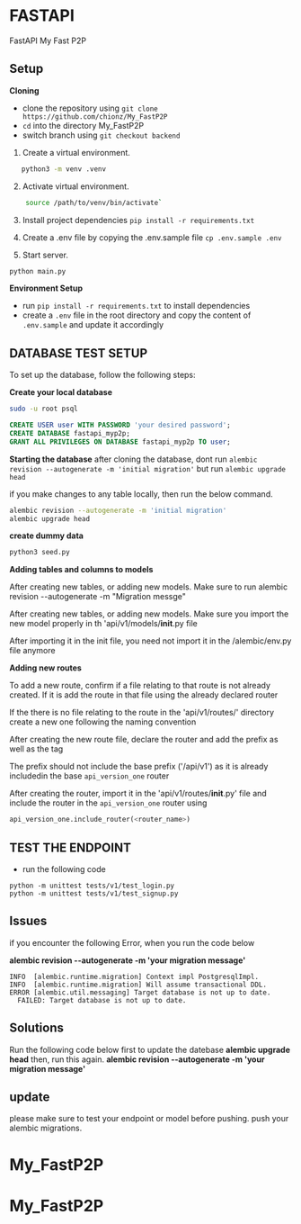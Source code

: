 # FASTAPI
FastAPI My Fast P2P

## Setup

**Cloning**
- clone the repository using `git clone https://github.com/chionz/My_FastP2P`
- `cd` into the directory My_FastP2P
- switch branch using `git checkout backend`

1. Create a virtual environment.
 ```sh
    python3 -m venv .venv
 ```
2. Activate virtual environment.
```sh
    source /path/to/venv/bin/activate`
```
3. Install project dependencies `pip install -r requirements.txt`
4. Create a .env file by copying the .env.sample file
`cp .env.sample .env`

5. Start server.
 ```sh
 python main.py
```

**Environment Setup**
- run `pip install -r requirements.txt` to install dependencies
- create a `.env` file in the root directory and copy the content of `.env.sample` and update it accordingly


## **DATABASE TEST SETUP**

To set up the database, follow the following steps:

**Create your local database**
```bash
sudo -u root psql
```
```sql
CREATE USER user WITH PASSWORD 'your desired password'; 
CREATE DATABASE fastapi_myp2p;
GRANT ALL PRIVILEGES ON DATABASE fastapi_myp2p TO user;
```

**Starting the database**
after cloning the database, dont run 
`alembic revision --autogenerate -m 'initial migration'`
but run
`alembic upgrade head`

if you make changes to any table locally, then run the below command.
```bash
alembic revision --autogenerate -m 'initial migration'
alembic upgrade head
```

**create dummy data**
```bash
python3 seed.py
```


**Adding tables and columns to models**

After creating new tables, or adding new models. Make sure to run alembic revision --autogenerate -m "Migration messge"

After creating new tables, or adding new models. Make sure you import the new model properly in th 'api/v1/models/__init__.py file

After importing it in the init file, you need not import it in the /alembic/env.py file anymore


**Adding new routes**

To add a new route, confirm if a file relating to that route is not already created. If it is add the route in that file using the already declared router

If the there is no file relating to the route in the 'api/v1/routes/' directory create a new one following the naming convention

After creating the new route file, declare the router and add the prefix as well as the tag

The prefix should not include the base prefix ('/api/v1') as it is already includedin the base `api_version_one` router

After creating the router, import it in the 'api/v1/routes/__init__.py' file and include the router in the `api_version_one` router using
```python
api_version_one.include_router(<router_name>)
```

## TEST THE ENDPOINT
- run the following code
```
python -m unittest tests/v1/test_login.py
python -m unittest tests/v1/test_signup.py
```

## Issues
if you encounter the following Error, when you run the code below

**alembic revision --autogenerate -m 'your migration message'**

```
INFO  [alembic.runtime.migration] Context impl PostgresqlImpl.
INFO  [alembic.runtime.migration] Will assume transactional DDL.
ERROR [alembic.util.messaging] Target database is not up to date.
  FAILED: Target database is not up to date.
```

## Solutions
Run the following code below first to update the datebase
**alembic upgrade head**
then, run this again.
**alembic revision --autogenerate -m 'your migration message'**

## update 
please make sure to test your endpoint or model before pushing.
push your alembic migrations.
# My_FastP2P
# My_FastP2P
